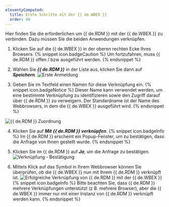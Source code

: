 ```yaml
---
eleventyComputed:
  title: Erste Schritte mit der {{ de.WBEX }}
  order: 40
---
```

Hier finden Sie die erforderlichen um {{ de.RDM }} mit der {{ de.WBEX }} zu verbinden. Dazu müssen Sie die beiden Anwendungen verknüpfen.

1. Klicken Sie auf die {{ de.WBEX }} in der oberen rechten Ecke Ihres Browsers.
{% snippet icon.badgeCaution %}
Um fortzufahren, muss {{ de.RDM }} offen / bzw ausgeführt werden.
{% endsnippet %}

2. Wählen Sie ***{{ de.RDM }}*** in der Liste aus, klicken Sie dann auf ***Speichern***.
![Erste Anmeldung](https://cdnweb.devolutions.net/docs/de/rdm/windows/Dwl4056.png)
1. Geben Sie im Textfeld einen Namen für diese Verknüpfung ein.
{% snippet icon.badgeNotice %}
Dieser Name kann verwendet werden, um eine bestimmte Verknüpfung zu identifizieren sowie den Zugriff darauf über {{ de.RDM }} zu verweigern. Der Standardname ist der Name des Webbrowsers, in dem die {{ de.WBEX }} ausgeführt wird.
{% endsnippet %}

![{{ de.RDM }} Zuordnung](https://cdnweb.devolutions.net/docs/de/rdm/windows/Dwl4057.png)

4. Klicken Sie auf ***Mit {{ de.RDM }} verknüpfen***.
{% snippet icon.badgeInfo %}
Im {{ de.RDM }} erscheint ein Popup-Fenster, um zu bestätigen, dass die Anfrage von Ihnen gestellt wurde.
{% endsnippet %}

5. Klicken Sie im {{ de.RDM }} auf ***Ja***, um die Anfrage zu bestätigen.
![Verknüpfung - Bestätigung](https://cdnweb.devolutions.net/docs/de/rdm/windows/Dwl4058.png)
1. Mittels Klick auf das Symbol in Ihrem Webbrowser können Sie überprüfen, ob die {{ de.WBEX }} nun mit Ihrem {{ de.RDM }} verknüpft ist.
![Erfolgreiche Verknüpfung von {{ de.RDM }} mit der {{ de.WBEX }}](https://cdnweb.devolutions.net/docs/de/rdm/windows/Dwl4059.png)
{% snippet icon.badgeInfo %}
Bitte beachten Sie, dass {{ de.RDM }} mehrere Verknüpfungen unterstützt (z B. mehrere Browser), aber die {{ de.WBEX }} immer nur mit einer Instanz von {{ de.RDM }} verknüpft werden kann.
{% endsnippet %}
